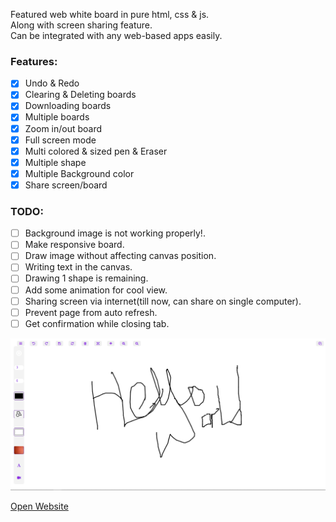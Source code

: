 Featured web white board in pure html, css & js.  
Along with screen sharing feature.  
Can be integrated with any web-based apps easily.   

### Features:

* [x] Undo & Redo  
* [x] Clearing & Deleting boards  
* [x] Downloading boards  
* [x] Multiple boards  
* [x] Zoom in/out board  
* [x] Full screen mode  
* [x] Multi colored & sized pen & Eraser  
* [x] Multiple shape  
* [x] Multiple Background color   
* [x] Share screen/board   

### TODO: 

* [ ] Background image is not working properly!.  
* [ ] Make responsive board.  
* [ ] Draw image without affecting canvas position.  
* [ ] Writing text in the canvas.  
* [ ] Drawing 1 shape is remaining.  
* [ ] Add some animation for cool view.  
* [ ] Sharing screen via internet(till now, can share on single computer).  
* [ ] Prevent page from auto refresh.  
* [ ] Get confirmation while closing tab. 

![Screenshot](web-whiteboard.png)  

[Open Website](https://manish404.github.io/web-whiteboard/)